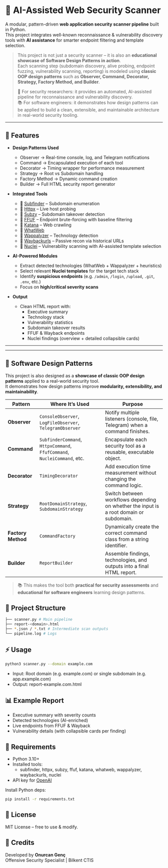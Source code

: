# 🔎 AI-Assisted Web Security Scanner

A modular, pattern-driven **web application security scanner pipeline** built in Python.  
This project integrates well-known reconnaissance & vulnerability discovery tools with **AI assistance** for smarter endpoint filtering and template selection.

> This project is not just a security scanner – it is also an **educational showcase of Software Design Patterns in action**.  
> Each scanning step (subdomain discovery, alive probing, endpoint fuzzing, vulnerability scanning, reporting) is modeled using **classic OOP design patterns** such as **Observer, Command, Decorator, Strategy, Factory Method, and Builder**.  
>  
> 🎯 For security researchers: it provides an automated, AI-assisted pipeline for reconnaissance and vulnerability discovery.  
> 📚 For software engineers: it demonstrates how design patterns can be applied to build a clean, extensible, and maintainable architecture in real-world security tooling.


---

## 🚀 Features

- **Design Patterns Used**
  - Observer → Real-time console, log, and Telegram notifications
  - Command → Encapsulated execution of each tool
  - Decorator → Timing wrapper for performance measurement
  - Strategy → Root vs Subdomain handling
  - Factory Method → Dynamic command creation
  - Builder → Full HTML security report generator

- **Integrated Tools**
  - 🔹 [Subfinder](https://github.com/projectdiscovery/subfinder) – Subdomain enumeration
  - 🔹 [Httpx](https://github.com/projectdiscovery/httpx) – Live host probing
  - 🔹 [Subzy](https://github.com/PentestPad/subzy) – Subdomain takeover detection
  - 🔹 [FFUF](https://github.com/ffuf/ffuf) – Endpoint brute-forcing with baseline filtering
  - 🔹 [Katana](https://github.com/projectdiscovery/katana) – Web crawling
  - 🔹 [WhatWeb](https://github.com/urbanadventurer/whatweb) 
  - 🔹 [Wappalyzer](https://github.com/projectdiscovery/wappalyzer) – Technology detection
  - 🔹 [Waybackurls](https://github.com/tomnomnom/waybackurls) – Passive recon via historical URLs
  - 🔹 [Nuclei](https://github.com/projectdiscovery/nuclei) – Vulnerability scanning with AI-assisted template selection

- **AI-Powered Modules**
  - Extract detected technologies (WhatWeb + Wappalyzer + heuristics)
  - Select relevant **Nuclei templates** for the target tech stack
  - Identify **suspicious endpoints** (e.g. `/admin`, `/login`, `/upload`, `.git`, `.env`, etc.)
  - Focus on **high/critical severity scans**

- **Output**
  - Clean HTML report with:
    - Executive summary
    - Technology stack
    - Vulnerability statistics
    - Subdomain takeover results
    - FFUF & Wayback endpoints
    - Nuclei findings (overview + detailed collapsible cards)

---

---

## 📐 Software Design Patterns

This project is also designed as a **showcase of classic OOP design patterns** applied to a real-world security tool.  
It demonstrates how design patterns improve **modularity, extensibility, and maintainability**.

| Pattern           | Where It’s Used                                                                 | Purpose                                                                 |
|-------------------|----------------------------------------------------------------------------------|-------------------------------------------------------------------------|
| **Observer**      | `ConsoleObserver`, `LogFileObserver`, `TelegramObserver`                        | Notify multiple listeners (console, file, Telegram) when a command finishes. |
| **Command**       | `SubfinderCommand`, `HttpxCommand`, `FfufCommand`, `NucleiCommand`, etc.        | Encapsulate each security tool as a reusable, executable object.        |
| **Decorator**     | `TimingDecorator`                                                               | Add execution time measurement without changing the command logic.      |
| **Strategy**      | `RootDomainStrategy`, `SubdomainStrategy`                                       | Switch between workflows depending on whether the input is a root domain or subdomain. |
| **Factory Method**| `CommandFactory`                                                                | Dynamically create the correct command class from a string identifier.  |
| **Builder**       | `ReportBuilder`                                                                 | Assemble findings, technologies, and outputs into a final HTML report. |

> 📚 This makes the tool both **practical for security assessments** and **educational for software engineers** learning design patterns.


## 📂 Project Structure
```bash
├── scanner.py # Main pipeline
├── report-<domain>.html
├── *.json / *.txt # Intermediate scan outputs
└── pipeline.log # Logs
```

## ⚡ Usage

```bash
python3 scanner.py --domain example.com
```

- Input: Root domain (e.g. example.com) or single subdomain (e.g. app.example.com)
- Output: report-example.com.html

## 📊 Example Report

- Executive summary with severity counts  
- Detected technologies (AI-enriched)  
- Live endpoints from FFUF & Wayback  
- Vulnerability details (with collapsible cards per finding)  

## 🔧 Requirements

- Python 3.10+
- Installed tools:
  - subfinder, httpx, subzy, ffuf, katana, whatweb, wappalyzer, waybackurls, nuclei
- API key for [OpenAI](https://platform.openai.com/)

Install Python deps:

```bash
pip install -r requirements.txt
```

## 📜 License

MIT License – free to use & modify.

## 🙌 Credits

Developed by **Onurcan Genç**  
Offensive Security Specialist | Bilkent CTIS  
